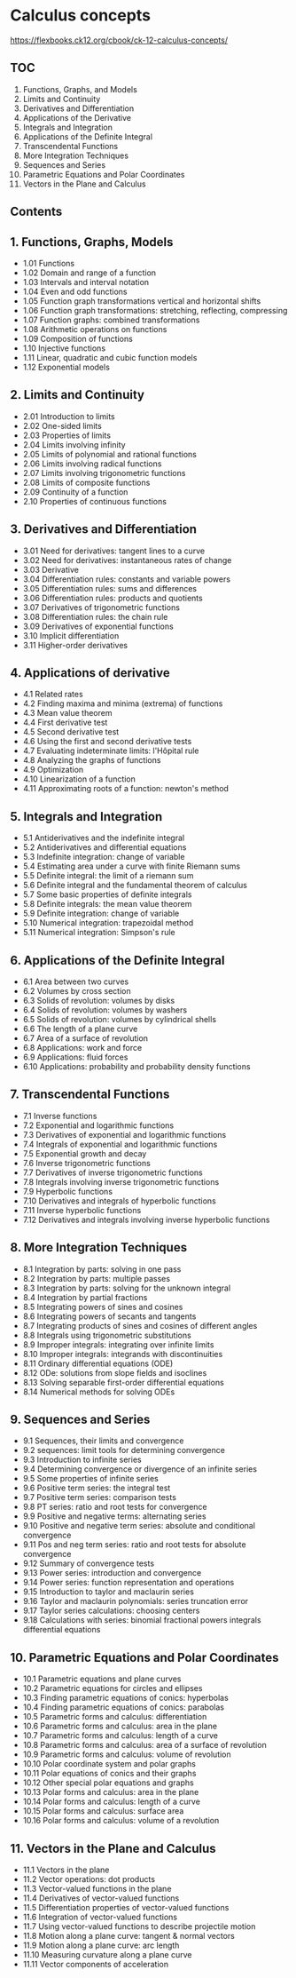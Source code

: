 # Calculus concepts

https://flexbooks.ck12.org/cbook/ck-12-calculus-concepts/

## TOC

1. Functions, Graphs, and Models
2. Limits and Continuity
3. Derivatives and Differentiation
4. Applications of the Derivative
5. Integrals and Integration
6. Applications of the Definite Integral
7. Transcendental Functions
8. More Integration Techniques
9. Sequences and Series
10. Parametric Equations and Polar Coordinates
11. Vectors in the Plane and Calculus

## Contents

## 1. Functions, Graphs, Models
- 1.01 Functions
- 1.02 Domain and range of a function
- 1.03 Intervals and interval notation
- 1.04 Even and odd functions
- 1.05 Function graph transformations vertical and horizontal shifts
- 1.06 Function graph transformations: stretching, reflecting, compressing
- 1.07 Function graphs: combined transformations
- 1.08 Arithmetic operations on functions
- 1.09 Composition of functions
- 1.10 Injective functions
- 1.11 Linear, quadratic and cubic function models
- 1.12 Exponential models

## 2. Limits and Continuity
- 2.01 Introduction to limits
- 2.02 One-sided limits
- 2.03 Properties of limits
- 2.04 Limits involving infinity
- 2.05 Limits of polynomial and rational functions
- 2.06 Limits involving radical functions
- 2.07 Limits involving trigonometric functions
- 2.08 Limits of composite functions
- 2.09 Continuity of a function
- 2.10 Properties of continuous functions

## 3. Derivatives and Differentiation
- 3.01 Need for derivatives: tangent lines to a curve
- 3.02 Need for derivatives: instantaneous rates of change
- 3.03 Derivative
- 3.04 Differentiation rules: constants and variable powers
- 3.05 Differentiation rules: sums and differences
- 3.06 Differentiation rules: products and quotients
- 3.07 Derivatives of trigonometric functions
- 3.08 Differentiation rules: the chain rule
- 3.09 Derivatives of exponential functions
- 3.10 Implicit differentiation
- 3.11 Higher-order derivatives

## 4. Applications of derivative
- 4.1 Related rates
- 4.2 Finding maxima and minima (extrema) of functions
- 4.3 Mean value theorem
- 4.4 First derivative test
- 4.5 Second derivative test
- 4.6 Using the first and second derivative tests
- 4.7 Evaluating indeterminate limits: l'Hôpital rule
- 4.8 Analyzing the graphs of functions
- 4.9 Optimization
- 4.10 Linearization of a function
- 4.11 Approximating roots of a function: newton's method

## 5. Integrals and Integration
- 5.1 Antiderivatives and the indefinite integral
- 5.2 Antiderivatives and differential equations
- 5.3 Indefinite integration: change of variable
- 5.4 Estimating area under a curve with finite Riemann sums
- 5.5 Definite integral: the limit of a riemann sum
- 5.6 Definite integral and the fundamental theorem of calculus
- 5.7 Some basic properties of definite integrals
- 5.8 Definite integrals: the mean value theorem
- 5.9 Definite integration: change of variable
- 5.10 Numerical integration: trapezoidal method
- 5.11 Numerical integration: Simpson's rule

## 6. Applications of the Definite Integral
- 6.1 Area between two curves
- 6.2 Volumes by cross section
- 6.3 Solids of revolution: volumes by disks
- 6.4 Solids of revolution: volumes by washers
- 6.5 Solids of revolution: volumes by cylindrical shells
- 6.6 The length of a plane curve
- 6.7 Area of a surface of revolution
- 6.8 Applications: work and force
- 6.9 Applications: fluid forces
- 6.10 Applications: probability and probability density functions

## 7. Transcendental Functions
- 7.1 Inverse functions
- 7.2 Exponential and logarithmic functions
- 7.3 Derivatives of exponential and logarithmic functions
- 7.4 Integrals of exponential and logarithmic functions
- 7.5 Exponential growth and decay
- 7.6 Inverse trigonometric functions
- 7.7 Derivatives of inverse trigonometric functions
- 7.8 Integrals involving inverse trigonometric functions
- 7.9 Hyperbolic functions
- 7.10 Derivatives and integrals of hyperbolic functions
- 7.11 Inverse hyperbolic functions
- 7.12 Derivatives and integrals involving inverse hyperbolic functions

## 8. More Integration Techniques
- 8.1 Integration by parts: solving in one pass
- 8.2 Integration by parts: multiple passes
- 8.3 Integration by parts: solving for the unknown integral
- 8.4 Integration by partial fractions
- 8.5 Integrating powers of sines and cosines
- 8.6 Integrating powers of secants and tangents
- 8.7 Integrating products of sines and cosines of different angles
- 8.8 Integrals using trigonometric substitutions
- 8.9 Improper integrals: integrating over infinite limits
- 8.10 Improper integrals: integrands with discontinuities
- 8.11 Ordinary differential equations (ODE)
- 8.12 ODe: solutions from slope fields and isoclines
- 8.13 Solving separable first-order differential equations
- 8.14 Numerical methods for solving ODEs

## 9. Sequences and Series
- 9.1 Sequences, their limits and convergence
- 9.2 sequences: limit tools for determining convergence
- 9.3 Introduction to infinite series
- 9.4 Determining convergence or divergence of an infinite series
- 9.5 Some properties of infinite series
- 9.6 Positive term series: the integral test
- 9.7 Positive term series: comparison tests
- 9.8 PT series: ratio and root tests for convergence
- 9.9 Positive and negative terms: alternating series
- 9.10 Positive and negative term series: absolute and conditional convergence
- 9.11 Pos and neg term series: ratio and root tests for absolute convergence
- 9.12 Summary of convergence tests
- 9.13 Power series: introduction and convergence
- 9.14 Power series: function representation and operations
- 9.15 Introduction to taylor and maclaurin series
- 9.16 Taylor and maclaurin polynomials: series truncation error
- 9.17 Taylor series calculations: choosing centers
- 9.18 Calculations with series:
       binomial fractional powers
       integrals
       differential equations

## 10. Parametric Equations and Polar Coordinates
- 10.1 Parametric equations and plane curves
- 10.2 Parametric equations for circles and ellipses
- 10.3 Finding parametric equations of conics: hyperbolas
- 10.4 Finding parametric equations of conics: parabolas
- 10.5 Parametric forms and calculus: differentiation
- 10.6 Parametric forms and calculus: area in the plane
- 10.7 Parametric forms and calculus: length of a curve
- 10.8 Parametric forms and calculus: area of a surface of revolution
- 10.9 Parametric forms and calculus: volume of revolution
- 10.10 Polar coordinate system and polar graphs
- 10.11 Polar equations of conics and their graphs
- 10.12 Other special polar equations and graphs
- 10.13 Polar forms and calculus: area in the plane
- 10.14 Polar forms and calculus: length of a curve
- 10.15 Polar forms and calculus: surface area
- 10.16 Polar forms and calculus: volume of a revolution

## 11. Vectors in the Plane and Calculus
- 11.1 Vectors in the plane
- 11.2 Vector operations: dot products
- 11.3 Vector-valued functions in the plane
- 11.4 Derivatives of vector-valued functions
- 11.5 Differentiation properties of vector-valued functions
- 11.6 Integration of vector-valued functions
- 11.7 Using vector-valued functions to describe projectile motion
- 11.8 Motion along a plane curve: tangent & normal vectors
- 11.9 Motion along a plane curve: arc length
- 11.10 Measuring curvature along a plane curve
- 11.11 Vector components of acceleration
